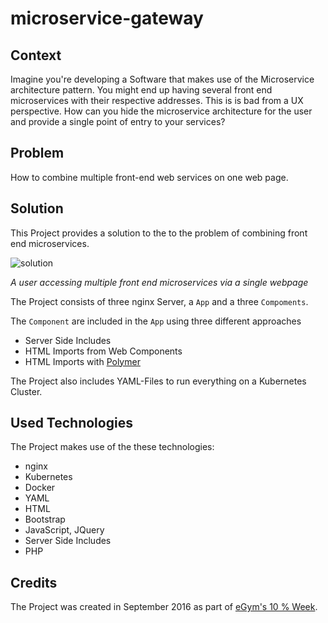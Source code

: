 # microservice-gateway

## Context
Imagine you're developing a Software that makes use of the Microservice architecture pattern. You might end up having several front end microservices with their respective addresses. This is is bad from a UX perspective. How can you hide the microservice architecture for the user and provide a single point of entry to your services?


## Problem
How to combine multiple front-end web services on one web page.


## Solution
This Project provides a solution to the to the problem of combining front end microservices. 

![solution](https://cloud.githubusercontent.com/assets/15627894/24502586/ba45dc18-154e-11e7-8afb-eb18158ae55f.png)

*A user accessing multiple front end microservices via a single webpage*

The Project consists of three nginx Server, a `App` and a three `Compoments`. 

The `Component` are included in the `App` using three different approaches
* Server Side Includes
* HTML Imports from Web Components
* HTML Imports with [Polymer](https://www.polymer-project.org/)

The Project also includes YAML-Files to run everything on a Kubernetes Cluster.


## Used Technologies
The Project makes use of the these technologies:
* nginx
* Kubernetes
* Docker
* YAML
* HTML
* Bootstrap
* JavaScript, JQuery
* Server Side Includes
* PHP


## Credits
The Project was created in September 2016 as part of [eGym's 10 % Week](https://github.com/egymgmbh).